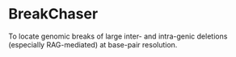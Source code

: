 # BreakChaser
 To locate genomic breaks of large inter- and intra-genic deletions (especially RAG-mediated) at base-pair resolution.
